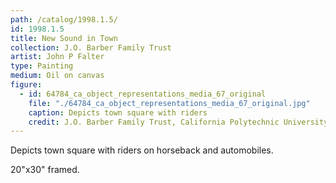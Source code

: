 ```yaml
---
path: /catalog/1998.1.5/
id: 1998.1.5
title: New Sound in Town
collection: J.O. Barber Family Trust
artist: John P Falter
type: Painting
medium: Oil on canvas
figure:
  - id: 64784_ca_object_representations_media_67_original
    file: "./64784_ca_object_representations_media_67_original.jpg"
    caption: Depicts town square with riders 
    credit: J.O. Barber Family Trust, California Polytechnic University\nThe images associated with the objects on this website are protected under United States copyright laws. We are pleased to share these materials as an educational resource for the public for non-commercial, educational and personal use only, or for fair use as defined by law.
---
```

Depicts town square with riders on horseback and automobiles. 

20"x30"
framed.
